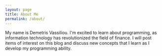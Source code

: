 ```yaml
---
layout: page
title: About Me
permalink: /about/
---
```


My name is Demetris Vassiliou.  I'm excited to learn about programming, as information technology has revolutionized the field of finance.  I will post items of interest on this blog and discuss new concepts that I learn as I develop my programming ability.
